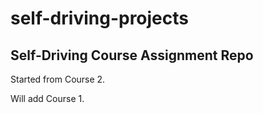 # self-driving-projects

## Self-Driving Course Assignment Repo

Started from Course 2.

Will add Course 1.
